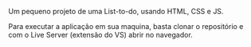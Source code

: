 Um pequeno projeto de uma List-to-do, usando HTML, CSS e JS.


Para executar a aplicação em sua maquina, basta clonar o repositório e com o Live Server (extensão do VS) abrir no navegador.
